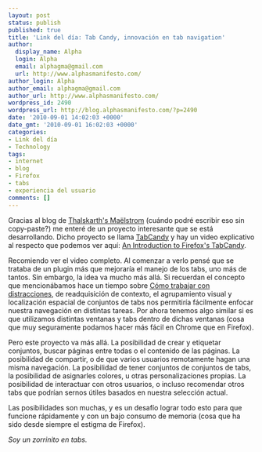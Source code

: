 ```yaml
---
layout: post
status: publish
published: true
title: 'Link del día: Tab Candy, innovación en tab navigation'
author:
  display_name: Alpha
  login: Alpha
  email: alphagma@gmail.com
  url: http://www.alphasmanifesto.com/
author_login: Alpha
author_email: alphagma@gmail.com
author_url: http://www.alphasmanifesto.com/
wordpress_id: 2490
wordpress_url: http://blog.alphasmanifesto.com/?p=2490
date: '2010-09-01 14:02:03 +0000'
date_gmt: '2010-09-01 16:02:03 +0000'
categories:
- Link del día
- Technology
tags:
- internet
- blog
- Firefox
- tabs
- experiencia del usuario
comments: []
---
```


Gracias al blog de [Thalskarth's Ma&euml;lstrom](http://www.thalskarth.com.ar/2010/07/24/tab-candy-o-como-firefox-busca-revolucionar-la-navegacion-por-pestanas/) (cuándo podré escribir eso sin copy-paste?) me enteré de un proyecto interesante que se está desarrollando. Dicho proyecto se llama [TabCandy](http://azarask.in/projects/tabcandy/) y hay un video explicativo al respecto que podemos ver aquí: [An Introduction to Firefox's TabCandy](http://vimeo.com/13560319).

Recomiendo ver el video completo. Al comenzar a verlo pensé que se trataba de un plugin más que mejoraría el manejo de los tabs, uno más de tantos. Sin embargo, la idea va mucho más allá. Si recuerdan el concepto que mencionábamos hace un tiempo sobre [Cómo trabajar con distracciones](https://blog.alphasmanifesto.com/2010/08/19/link-del-dia-%C2%BFcomo-trabajar-con-distracciones/), de readquisición de contexto, el agrupamiento visual y localización espacial de conjuntos de tabs nos permitiría fácilmente enfocar nuestra navegación en distintas tareas. Por ahora tenemos algo similar si es que utilizamos distintas ventanas y tabs dentro de dichas ventanas (cosa que muy seguramente podamos hacer más fácil en Chrome que en Firefox).

Pero este proyecto va más allá. La posibilidad de crear y etiquetar conjuntos, buscar páginas entre todas o el contenido de las páginas. La posibilidad de compartir, o de que varios usuarios remotamente hagan una misma navegación. La posibilidad de tener conjuntos de conjuntos de tabs, la posibilidad de asignarles colores, u otras personalizaciones propias. La posibilidad de interactuar con otros usuarios, o incluso recomendar otros tabs que podrían sernos útiles basados en nuestra selección actual.

Las posibilidades son muchas, y es un desafío lograr todo esto para que funcione rápidamente y con un bajo consumo de memoria (cosa que ha sido desde siempre el estigma de Firefox).

_Soy un zorrinito en tabs._

